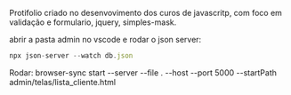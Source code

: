Protifolio  criado no desenvovimento dos curos de javascritp, com foco em validação e formulario, jquery, simples-mask.



abrir a pasta admin no vscode e 
rodar o json server: 
```js
npx json-server --watch db.json
```

Rodar: browser-sync start --server --file . --host --port 5000 --startPath admin/telas/lista_cliente.html
